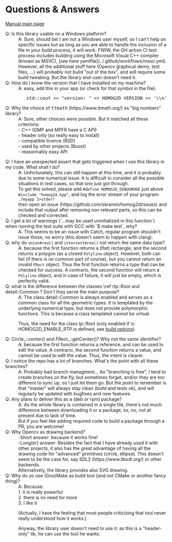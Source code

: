 # Questions & Answers

[Manual main page](homog2d_manual.md)

<dl>
<dt>
Q: Is this library usable on a Windows platform?
</dt>
<dd>
A: Sure, should be!
I am not a Windows user myself, so I can't help on specific issues but as long as you are able to handle the inclusion of a file in your build process, it will work.
FWIW, the GH action CI test process includes building using the Microsoft Visual C++ compiler (known as MSVC), [see here yamlfile](../.github/workflows/msvc.yml).
<br>
However, all the additional stuff here (Opencv graphical demo, test files, ...) will probably not build "out of the box", and will require some build tweaking.
But the library end-user doesn't need it.
</dd>

<dt>
Q: How do I know the version that I have installed on my machine?
</dt>
<dd>
A: easy, add this in your app (or check for that symbol in the file).
<pre>
   std::cout << "version: " << HOMOG2D_VERSION << '\\n';
</pre>
</dd>

<dt>
Q: Why the choice of <tt>ttmath</tt> (https://www.ttmath.org/) as "big numbers" library?
</dt>
<dd>
A: Sure, other choices were possible. But it matched all these criterions:<br>
- C++ (GMP and MPFR have a C API)<br>
- header only (so really easy to install)<br>
- compatible licence (BSD)<br>
- used by other projects (Boost)<br>
- reasonnably easy API
</dd>

<a name="assert_trigger"></a>
<dt>
Q: I have an unexpected assert that gets triggered when I use this library in my code.
What shall I do?
</dt>
<dd>
A: Unfortunately, this can still happen at this time, and it is probably due to some numerical issue.
It is difficult to consider all the possible situations in test cases, so that one just got through.<br>
To get this solved,
please add <code>#define HOMOG2D_DEBUGMODE</code> just above <code>#include "homog2d.hpp"</code>,
and log the error stream of your program:<br>
<code>./myapp 2>stderr</code><br>
then open an issue (https://github.com/skramm/homog2d/issues) and include that output after removing non relevant parts, so this can be checked and corrected.
</dd>

<dt>
Q: I get a lot of warnings (`...may be used uninitialized in this function`) when running the test suite with GCC with `$ make test`, why?
</dt>
<dd>
A: This seems to be an issue with Catch, regular program shouldn't issue those, no worry
(this doesn't seem to happen with clang).
</dd>


<dt>
Q: why do
<code>unionArea()</code> and <code>intersectArea()</code> not return the same data type?
</dt>
<dd>
A: because the first function returns a (flat) rectangle, and the second returns a polygon (as a closed <code>Polyline</code> object).
However, both can fail (if there is no common part of course), but you cannot return an invalid <code>FRect</code> object.
Thus the first function returns a type that can be checked for success.
A contrario, the second function will return a <code>Polyline</code> object, and in case of failure, it will just be empty, which is perfectly valid.
</dd>

<dt>
Q: what is the difference between the classes \ref rtp::Root and detail::Common ?
Don't they serve the main purpose?
</dt>
<dd>
A: The class detail::Common is always enabled and serves as a common class for all the geometric types.
It is templated by the underlying numerical type, but does not provide polymorphic functions.
This is because a class templated cannot be virtual.

Thus, the need for the class tp::Root
(only enabled if \c HOMOG2D_ENABLE_RTP is defined, see
<a href="md_docs_homog2d_manual.html#build_options">build options</a>).
</dd>



<dt>
Q: Circle_::center() and FRect_::getCenter()? Why not the same identifier?
</dt>
<dd>
A: because the first function returns a reference, and can be used to edit the value.
A contrario, the second function returns a value, and cannot be used to edit the value.
Thus, the intent is clearer.
</dd>





<dt>
Q: I notice the repo has a lot of branches. What's the point with all these branches?
</dt>
<dd>
A: Probably bad branch managment...
As "branching is free", I tend to create branches on the fly, but sometimes forget, and/or they are too different to sync up, so I just let them go.
But the point to remember is that "master" will always stay clean (build and tests ok), and will regularly be updated with bugfixes and new features.
</dd>

<dt>
Q: Any plans to deliver this as a (deb or rpm) package?
</dt>
<dd>
A: As the whole library is contained in a single file, there's not much difference between downloading  it or a package, so, no, not at present due to lack of time.
<br>
But if you feel like adding required code to build a package through a PR, you are welcome!
</dd>


<dt>
Q: Why Opencv as drawing backend?
</dt>
<dd>
-Short answer: because it works fine!
<br>
-Long(er) answer:
Besides the fact that I have already used it with other projects, it also has the great advantage of having all the drawing code for "advanced" primitives (circle, ellipse).
This doesn't seem to be the case for, say SDL2 (https://www.libsdl.org/) or other backends.
<br>
Alternatively, the library provides also SVG drawing.
</dd>

<dt>
Q: Why do yo use (Gnu)Make as build tool (and not CMake or another fancy thing)?
</dt>
<dd>
A: Because:<br>
 1. it is really powerful<br>
 2. there is no need for more<br>
 3. I like it

(Actually, I have the feeling that most people criticizing that tool never really understood how it works.)

Anyway, the library user doesn't need to use it:
as this is a "header-only" lib, he can use the tool he wants.
</dd>


</dl>

